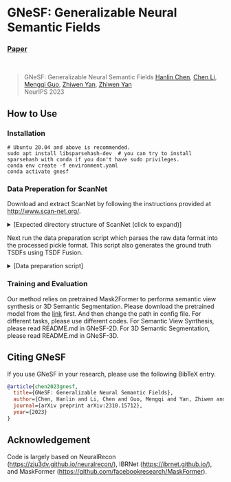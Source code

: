 # GNeSF: Generalizable Neural Semantic Fields
<!-- ### [Project Page](https://zju3dv.github.io/neuralrecon) | [Paper](https://arxiv.org/pdf/2104.00681.pdf) -->
### [Paper](https://arxiv.org/pdf/2310.15712.pdf)
<br/>

> GNeSF: Generalizable Neural Semantic Fields
> [Hanlin Chen](https://hlinchen.github.io/hlchen/), [Chen Li](https://chaneyddtt.github.io/), [Mengqi Guo](https://scholar.google.com/citations?user=Qa4BlOoAAAAJ&hl=en), [Zhiwen Yan](https://jokeryan.github.io/about/), [Zhiwen Yan](https://www.comp.nus.edu.sg/~leegh/)  
> NeurIPS 2023

## How to Use

### Installation
```shell
# Ubuntu 20.04 and above is recommended.
sudo apt install libsparsehash-dev  # you can try to install sparsehash with conda if you don't have sudo privileges.
conda env create -f environment.yaml
conda activate gnesf
```

### Data Preperation for ScanNet
Download and extract ScanNet by following the instructions provided at http://www.scan-net.org/.
<details>
  <summary>[Expected directory structure of ScanNet (click to expand)]</summary>

You can obtain the train/val/test split information from [here](https://github.com/ScanNet/ScanNet/tree/master/Tasks/Benchmark).
```
DATAROOT
└───scannet
│   └───scans
│   |   └───scene0000_00
│   |       └───color
│   |       │   │   0.jpg
│   |       │   │   1.jpg
│   |       │   │   ...
│   |       │   ...
│   └───scans_test
│   |   └───scene0707_00
│   |       └───color
│   |       │   │   0.jpg
│   |       │   │   1.jpg
│   |       │   │   ...
│   |       │   ...
|   └───scannetv2_test.txt
|   └───scannetv2_train.txt
|   └───scannetv2_val.txt
```
</details>

Next run the data preparation script which parses the raw data format into the processed pickle format.
This script also generates the ground truth TSDFs using TSDF Fusion.  
<details>
  <summary>[Data preparation script]</summary>

We also compress all camera information into 'cam_info_all.pth'. You can download it from the [link](https://drive.google.com/file/d/1ia737h8ELF5OMEjiguN6ty_nHfuueIq_/view?usp=drive_link). And then put it under the path to scannet.

```bash
cd GNeSF-3D
# Change PATH_TO_SCANNET and OUTPUT_PATH accordingly.
# For the training/val split:
python tools/tsdf_fusion/generate_gt.py --data_path PATH_TO_SCANNET --save_name all_tsdf_9 --window_size 9
# For the test split
python tools/tsdf_fusion/generate_gt.py --test --data_path PATH_TO_SCANNET --save_name all_tsdf_9 --window_size 9
```
</details>


### Training and Evaluation

Our method relies on pretrained Mask2Former to performa semantic view synthesis or 3D Semantic Segmentation. Please download the pretrained model from the [link](https://drive.google.com/file/d/1CGwrc31S4aI8_01JiDWi1nX9t2AzShtC/view?usp=sharing) first. And then change the path in config file. For different tasks, please use different codes. For Semantic View Synthesis, please read README.md in GNeSF-2D. For 3D Semantic Segmentation, please read README.md in GNeSF-3D.


## <a name="CitingMask2Former"></a>Citing GNeSF

If you use GNeSF in your research, please use the following BibTeX entry.

```BibTeX
@article{chen2023gnesf,
  title={GNeSF: Generalizable Neural Semantic Fields},
  author={Chen, Hanlin and Li, Chen and Guo, Mengqi and Yan, Zhiwen and Lee, Gim Hee},
  journal={arXiv preprint arXiv:2310.15712},
  year={2023}
}
```


## Acknowledgement

Code is largely based on NeuralRecon (https://zju3dv.github.io/neuralrecon/), IBRNet (https://ibrnet.github.io/), and MaskFormer (https://github.com/facebookresearch/MaskFormer).